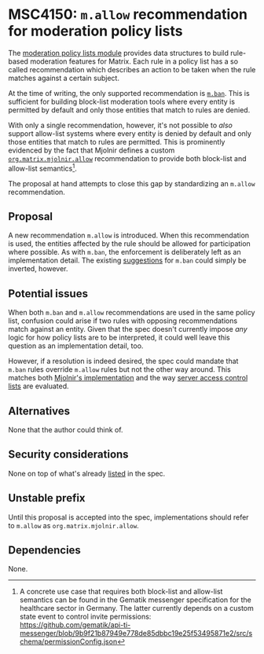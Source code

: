 # MSC4150: `m.allow` recommendation for moderation policy lists

The [moderation policy lists module] provides data structures to build rule-based moderation features
for Matrix. Each rule in a policy list has a so called recommendation which describes an action to be
taken when the rule matches against a certain subject.

At the time of writing, the only supported recommendation is [`m.ban`]. This is sufficient for building
block-list moderation tools where every entity is permitted by default and only those entities that match
to rules are denied.

With only a single recommendation, however, it's not possible to _also_ support allow-list systems where
every entity is denied by default and only those entities that match to rules are permitted. This is
prominently evidenced by the fact that Mjolnir defines a custom [`org.matrix.mjolnir.allow`] recommendation
to provide both block-list and allow-list semantics[^1].

The proposal at hand attempts to close this gap by standardizing an `m.allow` recommendation.


## Proposal

A new recommendation `m.allow` is introduced. When this recommendation is used, the entities affected by
the rule should be allowed for participation where possible. As with `m.ban`, the enforcement is deliberately
left as an implementation detail. The existing [suggestions] for `m.ban` could simply be inverted, however.


## Potential issues

When both `m.ban` and `m.allow` recommendations are used in the same policy list, confusion could arise if
two rules with opposing recommendations match against an entity. Given that the spec doesn't currently
impose _any_ logic for how policy lists are to be interpreted, it could well leave this question as an
implementation detail, too.

However, if a resolution is indeed desired, the spec could mandate that `m.ban` rules override `m.allow`
rules but not the other way around. This matches both [Mjolnir's implementation] and the way
[server access control lists] are evaluated.


## Alternatives

None that the author could think of.


## Security considerations

None on top of what's already [listed] in the spec.


## Unstable prefix

Until this proposal is accepted into the spec, implementations should refer to `m.allow` as
`org.matrix.mjolnir.allow`.


## Dependencies

None.


[^1]: A concrete use case that requires both block-list and allow-list semantics can be found in the
      Gematik messenger specification for the healthcare sector in Germany. The latter currently depends
      on a custom state event to control invite permissions:
      https://github.com/gematik/api-ti-messenger/blob/9b9f21b87949e778de85dbbc19e25f53495871e2/src/schema/permissionConfig.json

[`m.ban`]: https://spec.matrix.org/v1.10/client-server-api/#mban-recommendation
[`org.matrix.mjolnir.allow`]: https://github.com/matrix-org/mjolnir/blob/5e35efd1dbc0097a7c19bed2831a1308a29d7be7/src/models/ListRule.ts#L63
[listed]: https://spec.matrix.org/v1.10/client-server-api/#security-considerations-16
[Mjolnir's implementation]: https://github.com/matrix-org/mjolnir/blob/5e35efd1dbc0097a7c19bed2831a1308a29d7be7/src/models/AccessControlUnit.ts#L266
[moderation policy lists module]: https://spec.matrix.org/v1.10/client-server-api/#moderation-policy-lists
[server access control lists]: https://spec.matrix.org/v1.10/client-server-api/#mroomserver_acl
[suggestions]: https://spec.matrix.org/v1.10/client-server-api/#mban-recommendation

